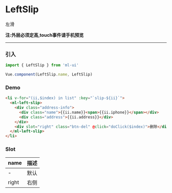 # LeftSlip

左滑 

<strong>注:外层必须定高,touch事件请手机预览</strong>
<hr>
 
### 引入
```js
import { LeftSlip } from 'ml-ui'

Vue.component(LeftSlip.name, LeftSlip)
```
### Demo
```html
<li v-for="(ii,$index) in list" :key="`slip-${ii}`">
  <ml-left-slip>
    <div class="address-info">
      <div class="name">{{ii.name}}<span>{{ii.iphone}}</span></div>
      <div class="address">{{ii.address}}</div>
    </div>
    <div slot="right" class="btn-del" @click="doClick($index)">删除</div>
  </ml-left-slip>
</li>
```
### Slot
| name | 描述 |
| -- | --- | 
| - | 默认 | 
| right | 右侧 | 